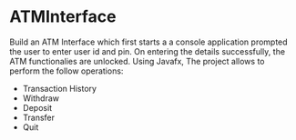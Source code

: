 # ATMInterface
Build an ATM Interface which first starts a a console application prompted the user to enter user id and pin. On entering the details successfully, the ATM functionalies are unlocked.
Using Javafx, The project allows to perform the follow operations:
* Transaction History
* Withdraw
* Deposit
* Transfer
* Quit
